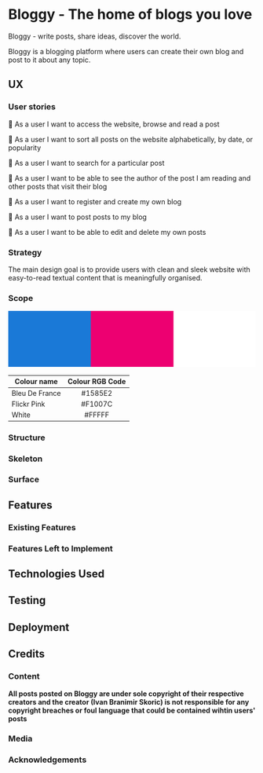 # Bloggy - The home of blogs you love

Bloggy - write posts, share ideas, discover the world.

Bloggy is a blogging platform where users can create their own blog and post to it about any topic.
 
## UX
 
### User stories

📌 As a user I want to access the website, browse and read a post

📌 As a user I want to sort all posts on the website alphabetically, by date, or popularity

📌 As a user I want to search for a particular post

📌 As a user I want to be able to see the author of the post I am reading and other posts that visit their blog

📌 As a user I want to register and create my own blog

📌 As a user I want to post posts to my blog

📌 As a user I want to be able to edit and delete my own posts

### Strategy

The main design goal is to provide users with clean and sleek website with easy-to-read textual content that is meaningfully organised.

### Scope

![Project colour scheme](./bloggy/static/img/docs/colour-scheme.png "Project colour scheme")

| Colour name       | Colour RGB Code    
| -------------     |:-------------:| 
| Bleu De France    |#1585E2
| Flickr Pink       |#F1007C
| White             |#FFFFF

### Structure


### Skeleton


### Surface


## Features
 

### Existing Features


### Features Left to Implement


## Technologies Used


## Testing


## Deployment


## Credits


### Content
__All posts posted on Bloggy are under sole copyright of their respective creators and the creator (Ivan Branimir Skoric) is not responsible for any copyright breaches or foul language that could be contained wihtin users' posts__

### Media


### Acknowledgements
